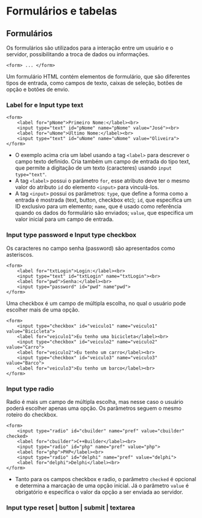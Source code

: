 # Formulários e tabelas

## Formulários

Os formulários são utilizados para a interação entre um usuário e o servidor, possibilitando a troca de dados ou informações.

`<form> ... </form>`

Um formulário HTML contém elementos de formulário, que são diferentes tipos de entrada, como campos de texto, caixas de seleção, botões de opção e botões de envio.

### Label for e Input type text

```
<form>
    <label for="pNome">Primeiro Nome:</label><br>
    <input type="text" id="pNome" name="pNome" value="José"><br>
    <label for="uNome">Último Nome:</label><br>
    <input type="text" id="uNome" name="uNome" value="Oliveira">
</form>
```

- O exemplo acima cria um label usando a tag `<label>` para descrever o campo texto definido. Cria também um campo de entrada do tipo text, que permite a digitação de um texto (caracteres) usando `input type="text"`.
- A tag `<label>` possui o parâmetro `for`, esse atributo deve ter o mesmo valor do atributo `id` do elemento `<input>` para vinculá-los.
- A tag `<input>` possui os parâmetros: `type`, que define a forma como a entrada é mostrada (text, button, checkbox etc); `id`, que especifica um ID exclusivo para um elemento; `name`, que é usado como referência quando os dados do formulário são enviados; `value`, que especifica um valor inicial para um campo de entrada.

### Input type password e Input type checkbox

Os caracteres no campo senha (password) são apresentados como asteriscos.

```
<form>
    <label for="txtLogin">Login:</label><br>
    <input type="text" id="txtLogin" name="txtLogin"><br>
    <label for="pwd">Senha:</label><br>
    <input type="password" id="pwd" name"pwd">
</form>
```

Uma checkbox é um campo de múltipla escolha, no qual o usuário pode escolher mais de uma opção.

```
<form>
    <input type="checkbox" id="veiculo1" name="veiculo1" value="Bicicleta">
    <label for="veiculo1">Eu tenho uma bicicleta</label><br>
    <input type="checkbox" id="veiculo2" name="veiculo2" value="Carro">
    <label for="veiculo2">Eu tenho um carro</label><br>
    <input type="checkbox" id="veiculo3" name="veiculo3" value="Barco">
    <label for="veiculo3">Eu tenho um barco</label><br>
</form>
```

### Input type radio

Radio é mais um campo de múltipla escolha, mas nesse caso o usuário poderá escolher apenas uma opção. Os parâmetros seguem o mesmo roteiro do checkbox.

```
<form>
    <input type="radio" id="cbuilder" name="pref" value="cbuilder" checked>
    <label for="cbuilder">C++Builder</label><br>
    <input type="radio" id="php" name="pref" value="php">
    <label for="php">PHP</label><br>
    <input type="radio" id="delphi" name="pref" value="delphi">
    <label for="delphi">Delphi</label><br>
</form>
```

- Tanto para os campos checkbox e radio, o parâmetro `checked` é opcional e determina a marcaçào de uma opção inicial. Já o parâmetro `value` é obrigatório e especifica o valor da opção a ser enviada ao servidor.

### Input type reset | button | submit | textarea

